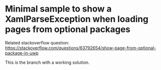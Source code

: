 # Minimal sample to show a XamlParseException when loading pages from optional packages

Related stackoverflow question: https://stackoverflow.com/questions/63792654/show-page-from-optional-package-in-uwp

This is the branch with a working solution.